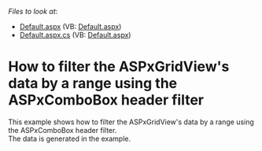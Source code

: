 <!-- default file list -->
*Files to look at*:

* [Default.aspx](./CS/Default.aspx) (VB: [Default.aspx](./VB/Default.aspx))
* [Default.aspx.cs](./CS/Default.aspx.cs) (VB: [Default.aspx](./VB/Default.aspx))
<!-- default file list end -->
# How to filter the ASPxGridView's data by a range using the ASPxComboBox header filter 


<p>This example shows how to filter the ASPxGridView's data by a range using the ASPxComboBox header filter.<br />
The data is generated in the example.</p>

<br/>



